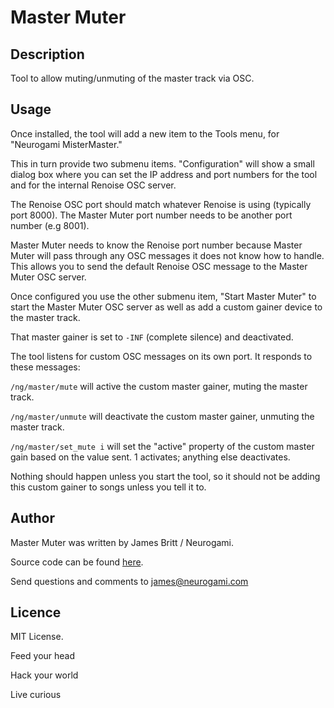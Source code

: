 # Master Muter 

## Description

Tool to allow muting/unmuting of the master track via OSC.



## Usage

Once installed, the tool will add a new item to the Tools menu, for "Neurogami MisterMaster." 

This in turn provide two submenu items.  "Configuration" will show a small dialog box where you can set the IP address and port numbers for the tool and for the internal Renoise OSC server.

The Renoise OSC port should match whatever Renoise is using (typically port 8000). The Master Muter port number needs to be another port number (e.g 8001).

Master Muter needs to know the Renoise port number because Master Muter will pass through any OSC messages it does not know how to handle.  This allows you to send the default Renoise OSC message to the Master Muter OSC server.

Once configured you use the other submenu item, "Start Master Muter" to start the Master Muter OSC server as well as add a custom gainer device to the master track.

That master gainer is set to `-INF` (complete silence) and deactivated.

The tool listens for custom OSC messages on its own port.  It responds to these messages:


`/ng/master/mute`  will active the custom master gainer, muting the master track.



`/ng/master/unmute` will deactivate the custom master gainer, unmuting the master track.


`/ng/master/set_mute i` will set the "active" property of the custom master gain based on the value sent. 1 activates; anything else  deactivates.


Nothing should happen unless you start the tool, so it should not be adding this custom gainer to songs unless you tell it to.


## Author

Master Muter was written by James Britt / Neurogami.

Source code can be found [here](https://github.com/Neurogami/renoise-ng/tree/master/lua/com.neurogami.MisterMaster.xrnx).

Send questions and comments to james@neurogami.com

## Licence

MIT License.


Feed your head

Hack your world

Live curious




